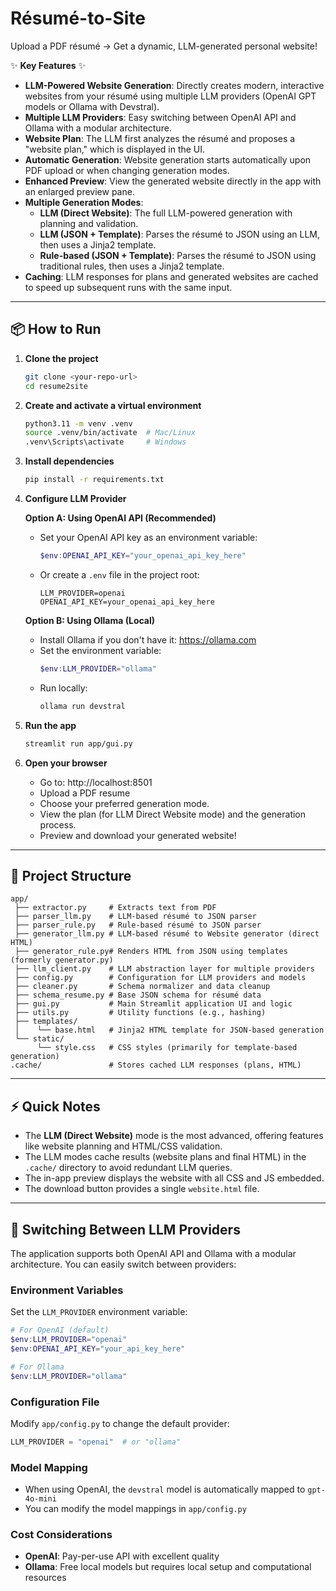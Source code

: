 # Résumé-to-Site

Upload a PDF résumé → Get a dynamic, LLM-generated personal website!

✨ **Key Features** ✨
- **LLM-Powered Website Generation**: Directly creates modern, interactive websites from your résumé using multiple LLM providers (OpenAI GPT models or Ollama with Devstral).
- **Multiple LLM Providers**: Easy switching between OpenAI API and Ollama with a modular architecture.
- **Website Plan**: The LLM first analyzes the résumé and proposes a "website plan," which is displayed in the UI.
- **Automatic Generation**: Website generation starts automatically upon PDF upload or when changing generation modes.
- **Enhanced Preview**: View the generated website directly in the app with an enlarged preview pane.
- **Multiple Generation Modes**:
    - **LLM (Direct Website)**: The full LLM-powered generation with planning and validation.
    - **LLM (JSON + Template)**: Parses the résumé to JSON using an LLM, then uses a Jinja2 template.
    - **Rule-based (JSON + Template)**: Parses the résumé to JSON using traditional rules, then uses a Jinja2 template.
- **Caching**: LLM responses for plans and generated websites are cached to speed up subsequent runs with the same input.

---

## 📦 How to Run

1. **Clone the project**
   ```bash
   git clone <your-repo-url>
   cd resume2site
   ```

2. **Create and activate a virtual environment**
   ```bash
   python3.11 -m venv .venv  
   source .venv/bin/activate  # Mac/Linux
   .venv\Scripts\activate     # Windows
   ```

3. **Install dependencies**
   ```bash
   pip install -r requirements.txt
   ```

4. **Configure LLM Provider**
   
   **Option A: Using OpenAI API (Recommended)**
   - Set your OpenAI API key as an environment variable:
     ```powershell
     $env:OPENAI_API_KEY="your_openai_api_key_here"
     ```
   - Or create a `.env` file in the project root:
     ```
     LLM_PROVIDER=openai
     OPENAI_API_KEY=your_openai_api_key_here
     ```
   
   **Option B: Using Ollama (Local)**
   - Install Ollama if you don't have it: https://ollama.com
   - Set the environment variable:
     ```powershell
     $env:LLM_PROVIDER="ollama"
     ```
   - Run locally:
     ```bash
     ollama run devstral
     ```

5. **Run the app**
   ```bash
   streamlit run app/gui.py
   ```

6. **Open your browser**
   - Go to: http://localhost:8501
   - Upload a PDF resume
   - Choose your preferred generation mode.
   - View the plan (for LLM Direct Website mode) and the generation process.
   - Preview and download your generated website!

---

## 📄 Project Structure

```
app/
 ├── extractor.py     # Extracts text from PDF
 ├── parser_llm.py    # LLM-based résumé to JSON parser
 ├── parser_rule.py   # Rule-based résumé to JSON parser
 ├── generator_llm.py # LLM-based résumé to Website generator (direct HTML)
 ├── generator_rule.py# Renders HTML from JSON using templates (formerly generator.py)
 ├── llm_client.py    # LLM abstraction layer for multiple providers
 ├── config.py        # Configuration for LLM providers and models
 ├── cleaner.py       # Schema normalizer and data cleanup
 ├── schema_resume.py # Base JSON schema for résumé data
 ├── gui.py           # Main Streamlit application UI and logic
 ├── utils.py         # Utility functions (e.g., hashing)
 ├── templates/
 │    └── base.html   # Jinja2 HTML template for JSON-based generation
 └── static/
      └── style.css   # CSS styles (primarily for template-based generation)
.cache/               # Stores cached LLM responses (plans, HTML)
```

---

## ⚡ Quick Notes

- The **LLM (Direct Website)** mode is the most advanced, offering features like website planning and HTML/CSS validation.
- The LLM modes cache results (website plans and final HTML) in the `.cache/` directory to avoid redundant LLM queries.
- The in-app preview displays the website with all CSS and JS embedded.
- The download button provides a single `website.html` file.

---

## 🔄 Switching Between LLM Providers

The application supports both OpenAI API and Ollama with a modular architecture. You can easily switch between providers:

### Environment Variables
Set the `LLM_PROVIDER` environment variable:
```powershell
# For OpenAI (default)
$env:LLM_PROVIDER="openai"
$env:OPENAI_API_KEY="your_api_key_here"

# For Ollama
$env:LLM_PROVIDER="ollama"
```

### Configuration File
Modify `app/config.py` to change the default provider:
```python
LLM_PROVIDER = "openai"  # or "ollama"
```

### Model Mapping
- When using OpenAI, the `devstral` model is automatically mapped to `gpt-4o-mini`
- You can modify the model mappings in `app/config.py`

### Cost Considerations
- **OpenAI**: Pay-per-use API with excellent quality
- **Ollama**: Free local models but requires local setup and computational resources